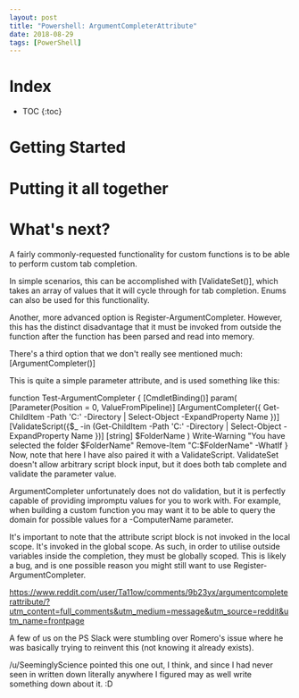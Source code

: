 ```yaml
---
layout: post
title: "Powershell: ArgumentCompleterAttribute"
date: 2018-08-29
tags: [PowerShell]
---
```


<!--more-->

# Index

* TOC
{:toc}

# Getting Started


# Putting it all together


# What's next?

A fairly commonly-requested functionality for custom functions is to be able to perform custom tab completion.

In simple scenarios, this can be accomplished with [ValidateSet()], which takes an array of values that it will cycle through for tab completion. Enums can also be used for this functionality.

Another, more advanced option is Register-ArgumentCompleter. However, this has the distinct disadvantage that it must be invoked from outside the function after the function has been parsed and read into memory.

There's a third option that we don't really see mentioned much: [ArgumentCompleter()]

This is quite a simple parameter attribute, and is used something like this:

function Test-ArgumentCompleter {
    [CmdletBinding()]
    param(
        [Parameter(Position = 0, ValueFromPipeline)]
        [ArgumentCompleter({ Get-ChildItem -Path 'C:\' -Directory | Select-Object -ExpandProperty Name })]
        [ValidateScript({$_ -in (Get-ChildItem -Path 'C:\' -Directory | Select-Object -ExpandProperty Name })]
        [string]
        $FolderName
    )
    Write-Warning "You have selected the folder $FolderName"
    Remove-Item "C:\$FolderName" -WhatIf
}
Now, note that here I have also paired it with a ValidateScript. ValidateSet doesn't allow arbitrary script block input, but it does both tab complete and validate the parameter value.

ArgumentCompleter unfortunately does not do validation, but it is perfectly capable of providing impromptu values for you to work with. For example, when building a custom function you may want it to be able to query the domain for possible values for a -ComputerName parameter.

It's important to note that the attribute script block is not invoked in the local scope. It's invoked in the global scope. As such, in order to utilise outside variables inside the completion, they must be globally scoped. This is likely a bug, and is one possible reason you might still want to use Register-ArgumentCompleter.

https://www.reddit.com/user/Ta11ow/comments/9b23yx/argumentcompleterattribute/?utm_content=full_comments&utm_medium=message&utm_source=reddit&utm_name=frontpage

A few of us on the PS Slack were stumbling over Romero's issue where he was basically trying to reinvent this (not knowing it already exists).

/u/SeeminglyScience pointed this one out, I think, and since I had never seen in written down literally anywhere I figured may as well write something down about it. :D
